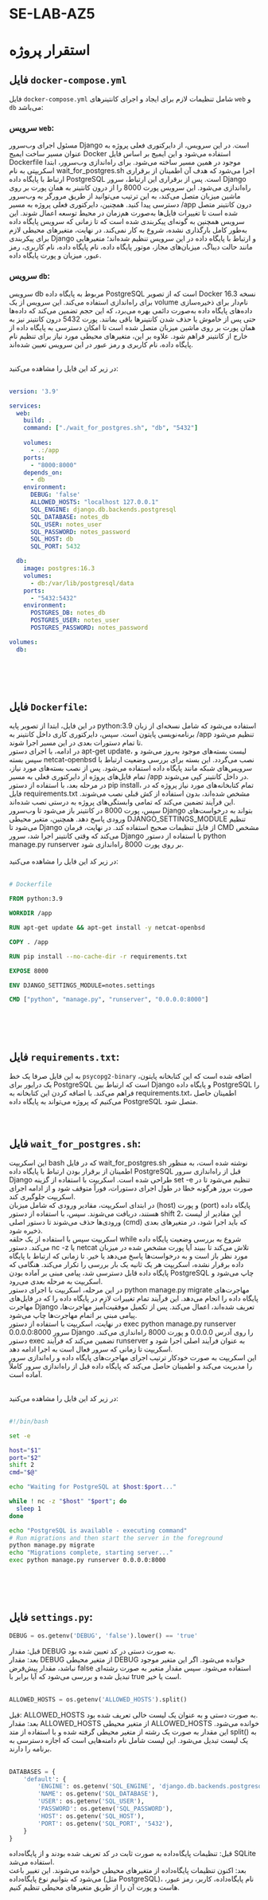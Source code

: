 # SE-LAB-AZ5

# استقرار پروژه

## فایل `docker-compose.yml`

فایل `docker-compose.yml` شامل تنظیمات لازم برای ایجاد و اجرای کانتینرهای `web` و `db` می‌باشد:

### سرویس `web`:
مسئول اجرای وب‌سرور Django است. در این سرویس، از دایرکتوری فعلی پروژه به عنوان مسیر ساخت ایمیج Docker استفاده می‌شود و این ایمیج بر اساس فایل Dockerfile موجود در همین مسیر ساخته می‌شود. برای راه‌اندازی وب‌سرور، ابتدا اسکریپتی به نام wait_for_postgres.sh اجرا می‌شود که هدف آن اطمینان از برقراری ارتباط با پایگاه داده PostgreSQL است. پس از برقراری این ارتباط، سرور Django راه‌اندازی می‌شود. این سرویس پورت 8000 را از درون کانتینر به همان پورت بر روی ماشین میزبان متصل می‌کند، به این ترتیب می‌توانید از طریق مرورگر به وب‌سرور دسترسی پیدا کنید. همچنین، دایرکتوری فعلی پروژه به مسیر /app درون کانتینر متصل شده است تا تغییرات فایل‌ها به‌صورت هم‌زمان در محیط توسعه اعمال شوند. این سرویس همچنین به گونه‌ای پیکربندی شده است که تا زمانی که سرویس پایگاه داده به‌طور کامل بارگذاری نشده، شروع به کار نمی‌کند. در نهایت، متغیرهای محیطی لازم برای پیکربندی Django و ارتباط با پایگاه داده در این سرویس تنظیم شده‌اند؛ متغیرهایی مانند حالت دیباگ، میزبان‌های مجاز، موتور پایگاه داده، نام پایگاه داده، نام کاربری، رمز عبور، میزبان و پورت پایگاه داده.

### سرویس `db`:
سرویس db مربوط به پایگاه داده PostgreSQL است که از تصویر Docker نسخه 16.3 برای راه‌اندازی استفاده می‌کند. این سرویس از یک volume نام‌دار برای ذخیره‌سازی داده‌های پایگاه داده به‌صورت دائمی بهره می‌برد، که این حجم تضمین می‌کند که داده‌ها حتی پس از خاموش یا حذف شدن کانتینرها باقی بمانند. پورت 5432 درون کانتینر نیز به همان پورت بر روی ماشین میزبان متصل شده است تا امکان دسترسی به پایگاه داده از خارج از کانتینر فراهم شود. علاوه بر این، متغیرهای محیطی مورد نیاز برای تنظیم نام پایگاه داده، نام کاربری و رمز عبور در این سرویس تعیین شده‌اند. <br> <br>

در زیر کد این فایل را مشاهده می‌کنید: <br> <Br>
```yml
version: '3.9'

services:
  web:
    build: .
    command: ["./wait_for_postgres.sh", "db", "5432"]
    
    volumes:
      - .:/app
    ports:
      - "8000:8000"
    depends_on:
      - db
    environment:
      DEBUG: 'false'
      ALLOWED_HOSTS: "localhost 127.0.0.1"
      SQL_ENGINE: django.db.backends.postgresql
      SQL_DATABASE: notes_db
      SQL_USER: notes_user
      SQL_PASSWORD: notes_password
      SQL_HOST: db
      SQL_PORT: 5432

  db:
    image: postgres:16.3
    volumes:
      - db:/var/lib/postgresql/data
    ports:
      - "5432:5432"
    environment:
      POSTGRES_DB: notes_db
      POSTGRES_USER: notes_user
      POSTGRES_PASSWORD: notes_password

volumes:
  db:
```

<br> <br> <br>

## فایل `Dockerfile`:

در این فایل، ابتدا از تصویر پایه python:3.9 استفاده می‌شود که شامل نسخه‌ای از زبان برنامه‌نویسی پایتون است. سپس، دایرکتوری کاری داخل کانتینر به /app تنظیم می‌شود تا تمام دستورات بعدی در این مسیر اجرا شوند. <br>
در ادامه، با اجرای دستور apt-get update، لیست بسته‌های موجود به‌روز می‌شود و سپس بسته netcat-openbsd نصب می‌گردد. این بسته برای بررسی وضعیت ارتباط با سرویس‌های شبکه مانند پایگاه داده استفاده می‌شود. پس از نصب بسته‌های مورد نیاز، تمام فایل‌های پروژه از دایرکتوری فعلی به مسیر /app در داخل کانتینر کپی می‌شوند. <br>
در مرحله بعد، با استفاده از دستور pip install، تمام کتابخانه‌های مورد نیاز پروژه که در فایل requirements.txt مشخص شده‌اند، بدون استفاده از کش قبلی نصب می‌شوند. این فرآیند تضمین می‌کند که تمامی وابستگی‌های پروژه به درستی نصب شده‌اند. <br>
سپس، پورت 8000 در کانتینر باز می‌شود تا وب‌سرور Django بتواند به درخواست‌های ورودی پاسخ دهد. همچنین، متغیر محیطی DJANGO_SETTINGS_MODULE تنظیم می‌شود تا Django از فایل تنظیمات صحیح استفاده کند. در نهایت، فرمان CMD مشخص می‌کند که وقتی کانتینر اجرا شد، سرور Django با استفاده از دستور python manage.py runserver بر روی پورت 8000 راه‌اندازی شود. <br> <br>
در زیر کد این فایل را مشاهده می‌کنید: <br> <br>

```Dockerfile
# Dockerfile

FROM python:3.9

WORKDIR /app

RUN apt-get update && apt-get install -y netcat-openbsd

COPY . /app

RUN pip install --no-cache-dir -r requirements.txt

EXPOSE 8000

ENV DJANGO_SETTINGS_MODULE=notes.settings

CMD ["python", "manage.py", "runserver", "0.0.0.0:8000"]

```
<br> <br> <br>


## فایل `requirements.txt`:

به این فایل صرفا یک خط `psycopg2-binary` اضافه شده است که این کتابخانه پایتون، یک درایور برای PostgreSQL است که ارتباط بین Django و پایگاه داده PostgreSQL را فراهم می‌کند. با اضافه کردن این کتابخانه به requirements.txt، اطمینان حاصل می‌کنیم که پروژه می‌تواند به پایگاه داده PostgreSQL متصل شود. <br> <br> <br>

## فایل `wait_for_postgres.sh`:

این اسکریپت bash که در فایل wait_for_postgres.sh نوشته شده است، به منظور اطمینان از برقرار بودن ارتباط با پایگاه داده PostgreSQL قبل از راه‌اندازی سرور Django طراحی شده است. اسکریپت با استفاده از گزینه set -e تنظیم می‌شود تا در صورت بروز هرگونه خطا در طول اجرای دستورات، فوراً متوقف شود و از ادامه اجرای اسکریپت جلوگیری کند. <br>
در ابتدای اسکریپت، مقادیر ورودی که شامل میزبان (host) و پورت (port) پایگاه داده هستند، دریافت می‌شوند. سپس، با استفاده از دستور shift 2، این مقادیر از لیست ورودی‌ها حذف می‌شوند تا دستور اصلی (cmd) که باید اجرا شود، در متغیرهای بعدی ذخیره شود. <br>
اسکریپت سپس با استفاده از یک حلقه while شروع به بررسی وضعیت پایگاه داده می‌کند. دستور nc -z یا netcat تلاش می‌کند تا ببیند آیا پورت مشخص شده در میزبان مورد نظر باز است و به درخواست‌ها پاسخ می‌دهد یا خیر. تا زمانی که ارتباط با پایگاه داده برقرار نشده، اسکریپت هر یک ثانیه یک بار بررسی را تکرار می‌کند. هنگامی که پایگاه داده قابل دسترسی شد، پیامی مبنی بر آماده بودن PostgreSQL چاپ می‌شود و اسکریپت به مرحله بعدی می‌رود. <br>
در این مرحله، اسکریپت با اجرای دستور python manage.py migrate مهاجرت‌های پایگاه داده را انجام می‌دهد. این فرآیند تمام تغییرات لازم در پایگاه داده را که در فایل‌های مهاجرت Django تعریف شده‌اند، اعمال می‌کند. پس از تکمیل موفقیت‌آمیز مهاجرت‌ها، پیامی مبنی بر اتمام مهاجرت‌ها چاپ می‌شود. <br>
در نهایت، اسکریپت با استفاده از دستور exec python manage.py runserver 0.0.0.0:8000 سرور Django را روی آدرس 0.0.0.0 و پورت 8000 راه‌اندازی می‌کند. دستور exec تضمین می‌کند که فرآیند runserver به عنوان فرآیند اصلی اجرا شود و اسکریپت تا زمانی که سرور فعال است به اجرا ادامه دهد. <br>
این اسکریپت به صورت خودکار ترتیب اجرای مهاجرت‌های پایگاه داده و راه‌اندازی سرور را مدیریت می‌کند و اطمینان حاصل می‌کند که پایگاه داده قبل از راه‌اندازی سرور کاملاً آماده است. <br> <br>

در زیر کد این فایل را مشاهده می‌کنید: <br> <br>
```bash
#!/bin/bash

set -e

host="$1"
port="$2"
shift 2
cmd="$@"

echo "Waiting for PostgreSQL at $host:$port..."

while ! nc -z "$host" "$port"; do
  sleep 1
done

echo "PostgreSQL is available - executing command"
# Run migrations and then start the server in the foreground
python manage.py migrate
echo "Migrations complete, starting server..."
exec python manage.py runserver 0.0.0.0:8000
```
<br> <br> <br>

## فایل `settings.py`:
```python
DEBUG = os.getenv('DEBUG', 'false').lower() == 'true'
```
قبل: مقدار DEBUG به صورت دستی در کد تعیین شده بود. <br>
بعد: مقدار DEBUG از متغیر محیطی DEBUG خوانده می‌شود. اگر این متغیر موجود نباشد، مقدار پیش‌فرض false استفاده می‌شود. سپس مقدار متغیر به صورت رشته‌ای تبدیل شده و بررسی می‌شود که آیا برابر با true است یا خیر. <br> <br>

```python
ALLOWED_HOSTS = os.getenv('ALLOWED_HOSTS').split()
```
قبل: ALLOWED_HOSTS به صورت دستی و به عنوان یک لیست خالی تعریف شده بود. <br>
بعد: مقدار ALLOWED_HOSTS از متغیر محیطی ALLOWED_HOSTS خوانده می‌شود. این مقدار به صورت یک رشته از متغیر محیطی گرفته شده و با استفاده از متد split() به یک لیست تبدیل می‌شود. این لیست شامل نام دامنه‌هایی است که اجازه دسترسی به برنامه را دارند. <br> <br>

```python
DATABASES = {
    'default': {
        'ENGINE': os.getenv('SQL_ENGINE', 'django.db.backends.postgresql'),
        'NAME': os.getenv('SQL_DATABASE'),
        'USER': os.getenv('SQL_USER'),
        'PASSWORD': os.getenv('SQL_PASSWORD'),
        'HOST': os.getenv('SQL_HOST'),
        'PORT': os.getenv('SQL_PORT', '5432'),
    }
}
```
قبل: تنظیمات پایگاه‌داده به صورت ثابت در کد تعریف شده بودند و از پایگاه‌داده SQLite استفاده می‌شد. <br>
بعد: اکنون تنظیمات پایگاه‌داده از متغیرهای محیطی خوانده می‌شوند. این تغییر باعث می‌شود که بتوانیم نوع پایگاه‌داده (مثل PostgreSQL)، نام پایگاه‌داده، کاربر، رمز عبور، هاست و پورت آن را از طریق متغیرهای محیطی تنظیم کنیم. <br> <br>

